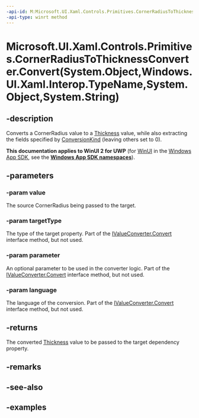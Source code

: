 ```yaml
---
-api-id: M:Microsoft.UI.Xaml.Controls.Primitives.CornerRadiusToThicknessConverter.Convert(System.Object,Windows.UI.Xaml.Interop.TypeName,System.Object,System.String)
-api-type: winrt method
---
```


# Microsoft.UI.Xaml.Controls.Primitives.CornerRadiusToThicknessConverter.Convert(System.Object,Windows.UI.Xaml.Interop.TypeName,System.Object,System.String)

<!--
public object Convert (object value, System.Type targetType, object parameter, string language);
-->

## -description

Converts a CornerRadius value to a [Thickness](/uwp/api/windows.ui.xaml.thickness) value, while also extracting the fields specified by [ConversionKind](cornerradiustothicknessconverter_conversionkind.md) (leaving others set to 0).

**This documentation applies to WinUI 2 for UWP** (for [WinUI](/windows/apps/winui/winui3/) in the [Windows App SDK](/windows/apps/windows-app-sdk/), see the **[Windows App SDK namespaces](/windows/windows-app-sdk/api/winrt/)**).

## -parameters

### -param value

The source CornerRadius being passed to the target.

### -param targetType

The type of the target property. Part of the [IValueConverter.Convert](/uwp/api/windows.ui.xaml.data.ivalueconverter.convert) interface method, but not used.

### -param parameter

An optional parameter to be used in the converter logic. Part of the [IValueConverter.Convert](/uwp/api/windows.ui.xaml.data.ivalueconverter.convert) interface method, but not used.

### -param language

The language of the conversion. Part of the [IValueConverter.Convert](/uwp/api/windows.ui.xaml.data.ivalueconverter.convert) interface method, but not used.

## -returns

The converted [Thickness](/uwp/api/windows.ui.xaml.thickness) value to be passed to the target dependency property.

## -remarks

## -see-also

## -examples
